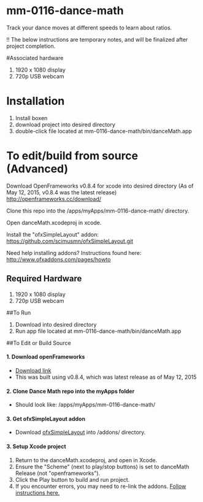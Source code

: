 # mm-0116-dance-math
Track your dance moves at different speeds to learn about ratios.

!! The below instructions are temporary notes, and will be finalized after project completion.

#Associated hardware
1) 1920 x 1080 display
2) 720p USB webcam

# Installation
1) Install boxen
2) download project into desired directory
3) double-click file located at mm-0116-dance-math/bin/danceMath.app

# To edit/build from source (Advanced)
Download OpenFrameworks v0.8.4 for xcode into desired directory (As of May 12, 2015, v0.8.4 was the latest release)
http://openframeworks.cc/download/

Clone this repo into the <OpenFrameworks>/apps/myApps/mm-0116-dance-math/ directory.

Open danceMath.xcodeproj in xcode.

Install the "ofxSimpleLayout" addon:
https://github.com/scimusmn/ofxSimpleLayout.git

Need help installing addons? Instructions found here:
http://www.ofxaddons.com/pages/howto



## Required Hardware
####
1. 1920 x 1080 display
2. 720p USB webcam

##To Run
1. Download into desired directory
2. Run app file located at mm-0116-dance-math/bin/danceMath.app

##To Edit or Build Source

#### 1. Download openFrameworks
* [Download link](http://openframeworks.cc/download/)
* This was built using v0.8.4, which was latest release as of May 12, 2015

#### 2. Clone Dance Math repo into the myApps folder
* Should look like: <openFrameworks>/apps/myApps/mm-0116-dance-math/

#### 3. Get ofxSimpleLayout addon
* Download [ofxSimpleLayout](https://github.com/scimusmn/ofxSimpleLayout.git) into <OpenFrameworks>/addons/ directory.

#### 3. Setup Xcode project
1. Return to the danceMath.xcodeproj, and open in Xcode.
2. Ensure the "Scheme" (next to play/stop buttons) is set to danceMath Release (not "openframeworks").
3. Click the Play button to build and run project.
4. If you encounter errors, you may need to re-link the addons. [Follow instructions here.](http://openframeworks.cc/setup/xcode/)

